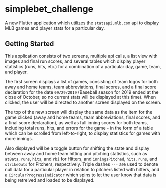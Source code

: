 # simplebet_challenge

A new Flutter application which utilizes the `statsapi.mlb.com` api to display MLB games and player stats for a particular day.

## Getting Started

This application consists of two screens, multiple api calls, a list view with images and final run scores, and several tables which display player statistics (runs, hits, etc.) for a combination of a particular day, game, team, and player.

The first screen displays a list of games, consisting of team logos for both away and home teams, team abbreviations, final scores, and a final score declaration for the date `09/29/2019` (Baseball season for 2019 ended at the close of October, so no current stats will be displayed at this time). When clicked, the user will be directed to another screen displayed on the screen.

The top of the new screen will display the same data as the item for the game clicked (away and home teams, team abbreviations, final scores, and a final score declaration), as well as full inning scores for both teams, including total runs, hits, and errors for the game - in the form of a table which can be scrolled from left-to-right, to display statistics for games with more innings.

Also displayed will be a toggle button for shifting the state and display between away and home team hitting and pitching statistics, such as `atBats`, `runs`, `hits`, and `rbi` for Hitters, and `inningsPitched`, `hits`, `runs`, and `strikeOuts` for Pitchers, respectively. Triple dashes `---` are used to denote null data for a particular player in relation to pitchers listed with hitters, and a `CircularProgressIndicator` which spins to let the user know that data is being retreived and loaded to be displayed.
